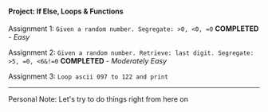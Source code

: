 #### **Project: If Else, Loops & Functions**


Assignment 1: `Given a random number. Segregate: >0, <0, =0`
**COMPLETED** - _Easy_ 

Assignment 2: `Given a random number. Retrieve: last digit. Segregate: >5, =0, <6&!=0`
**COMPLETED** - _Moderately Easy_

Assignment 3: `Loop ascii 097 to 122 and print`

------------------------------------------------------------------------------------------------------------------------
Personal Note: Let's try to do things right from here on
